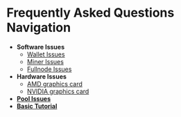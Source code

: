 # Frequently Asked Questions Navigation

- **Software Issues**
    - [Wallet Issues](/faq/software-issues/wallet)
    - [Miner Issues](/faq/software-issues/miner)
    - [Fullnode Issues](/faq/software-issues/fullnode)
- **Hardware Issues**
    - [AMD graphics card](/faq/hardware-issues/amd)
    - [NVIDIA graphics card](/faq/hardware-issues/nvidia)
- [**Pool Issues**](/faq/pool-issues)
- [**Basic Tutorial**](/faq/basic-tutorial/)
